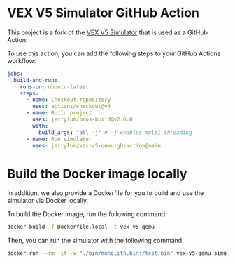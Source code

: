 # VEX V5 Simulator GitHub Action

This project is a fork of the [VEX V5 Simulator](https://github.com/vexide/vex-v5-qemu) that is used as a GitHub Action.

To use this action, you can add the following steps to your GitHub Actions workflow:

```yaml
jobs:
  build-and-run:
    runs-on: ubuntu-latest
    steps:
      - name: Checkout repository
        uses: actions/checkout@v4
      - name: Build project
        uses: jerrylum/pros-build@v2.0.0
        with:
          build_args: "all -j" # -j enables multi-threading
      - name: Run simulator
        uses: jerrylum/vex-v5-qemu-gh-action@main
```

# Build the Docker image locally

In addition, we also provide a Dockerfile for you to build and use the simulator via Docker locally.

To build the Docker image, run the following command:
```bash
docker build -f Dockerfile.local -t vex-v5-qemu .
```

Then, you can run the simulator with the following command:

```bash
docker run --rm -it -v "./bin/monolith.bin:/test.bin" vex-v5-qemu simulator monolith /test.bin
```
